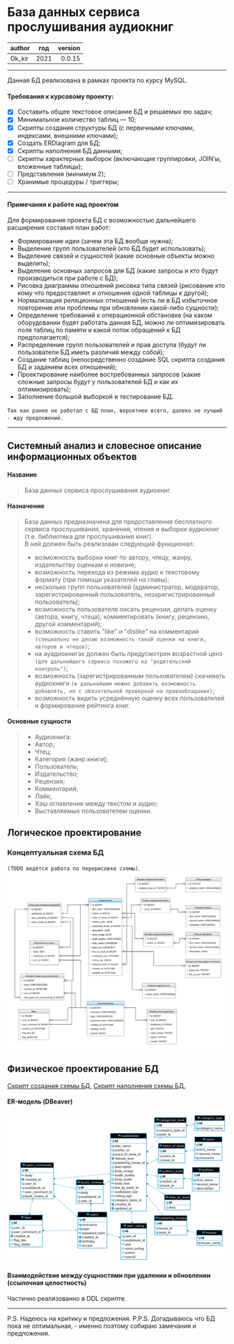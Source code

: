 # База данных сервиса прослушивания аудиокниг
| author | год|version|
| -------|----|------:|
| Ok_kir |2021| 0.0.15|
***

Данная БД реализована в рамках проекта по курсу MySQL.</br>
#### Требования к курсовому проекту:
- [x] Составить общее текстовое описание БД и решаемых ею задач;
- [x] Минимальное количество таблиц — 10;
- [x] Скрипты создания структуры БД (с первичными ключами, индексами, внешними ключами);
- [x] Создать ERDiagram для БД;
- [x] Скрипты наполнения БД данными;
- [ ] Скрипты характерных выборок (включающие группировки, JOIN'ы, вложенные таблицы);
- [ ] Представления (минимум 2);
- [ ] Хранимые процедуры / триггеры;
***

#### Примечания к работе над проектом
Для формирования проекта БД с возможностью дальнейшего расширения составил план работ:
- Формирование идеи (зачем эта БД вообще нужна);
- Выделение групп пользователей (кто БД будет использовать);
- Выделение связей и сущностей (какие основные объекты можно выделить);
- Выделение основных запросов для БД (какие запросы и кто будут производиться при работе с БД);
- Рисовка диаграммы отношений рисовка типа связей (рисование кто кому что предоставляет и отношения одной таблицы к другой);
- Нормализация реляционных отношений (есть ли в БД избыточное повторение или проблемы при обновлении какой-либо сущности);
- Определение требований к операционной обстановке (на каком оборудовании будет работать данная БД, можно ли оптимизировать поля таблиц по памяти и какой поток обращений к БД предполагается);
- Распределение групп пользователей и прав доступа (будут ли пользователи БД иметь различия между собой);
- Создание таблиц (непосредственно создание SQL скрипта создания БД и заданием всех отношений);
- Проектирование наиболее востребованных запросов (какие сложные запросы будут у пользователей БД и как их оптимизировать);
- Заполнение большой выборкой и тестирование БД.

`Так как ранее не работал с БД план, вероятнее всего, далеко не лучший - жду предложений.`
***
## Системный анализ и словесное описание информационных объектов
#### Название
>База данных сервиса прослушивания аудиокниг.

#### Назначение
>База данных предназначена для предоставления бесплатного сервиса прослушивания, хранения, чтения и выборки
аудиокниг (т.е. библиотека для прослушивания книг).</br>
>В ней должен быть реализован следующий функционал:
> - возможность выборки книг по автору, чтецу, жанру, издательству оценкам и новизне;
> - возможность перехода из режима аудио к текстовому формату (при помощи указателей на главы);
> - несколько групп пользователей (администратор, модератор, зарегистрированный пользователь,
    незарегистрированный пользователь);
> - возможность пользователя писать рецензии, делать оценку (автора, книгу, чтеца),
    комментировать (книгу, рецензию, другой комментарий);
> - возможность ставить "like" и "dislike" на комментарий `(специально не делаю возможность такой
    оценки на книги, авторов и чтецов)`;
> - на ауадиокнигах должен быть предусмотрен возрастной ценз `(для дальнейшего сервиса похожего на
    "родительский контроль")`;
> - возможность (зарегистрированным пользователям) скачивать аудиокниги `(в дальнейшем можно
    добавить возможность добавлять, но с обязательной проверкой на правообладания)`;
> - возможность видеть усреднённую оценку всех пользователей и формирование рейтинга книг.

#### Основные сущности
> - Аудиокнига:
> - Автор;
> - Чтец;
> - Категория (жанр книги);
> - Пользователь;
> - Издательство;
> - Рецензия;
> - Комментарий;
> - Лайк;
> - Хэш оглавление между текстом и аудио;
> - Выставляемые пользователем оценки.


## Логическое проектирование
### Концептуальная схема БД
`(TODO ведётся работа по перерисовке схемы)`.
![DB_Schema](./.images/DatabaseDiagram.jpeg)

## Физическое проектирование БД
[Скрипт создания схемы БД.](DDL_database_audiobooks.sql "DDL-команды")
[Скрипт наполнения схемы БД.](DML_database_audiobooks.sql "DML-команды")

#### ER-модель (DBeaver)
![ER-модель](./.images/ERDiagram.png)

#### Взаимодействие между сущностями при удалении и обновлении (ссылочная целостность) 
Частично реализованно в DDL скрипте. 

***
P.S. Надеюсь на критику и предложения.
P.P.S. Догадываюсь что БД пока не оптимальная, - именно поэтому собираю замечания и предложения.  
